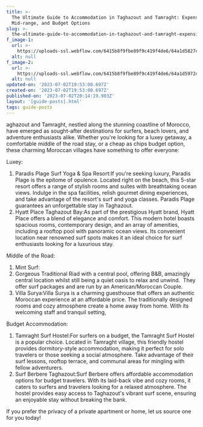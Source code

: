 ```yaml
---
title: >-
  The Ultimate Guide to Accommodation in Taghazout and Tamraght: Expensive,
  Mid-range, and Budget Options
slug: >-
  the-ultimate-guide-to-accommodation-in-taghazout-and-tamraght-expensive-mid-range-and-budget-options
f_image-1:
  url: >-
    https://uploads-ssl.webflow.com/6415b8f9fbe89f9c419f4de6/64a1d5827c06a4e2d759f2d9_sander-traa-XSUYsciiq4k-unsplash.jpg
  alt: null
f_image-2:
  url: >-
    https://uploads-ssl.webflow.com/6415b8f9fbe89f9c419f4de6/64a1d5972c281c63ce037805_sander-traa-xD8MZJmEvDU-unsplash.jpg
  alt: null
updated-on: '2023-07-02T19:53:00.697Z'
created-on: '2023-07-02T19:53:00.697Z'
published-on: '2023-07-02T20:14:19.903Z'
layout: '[guide-posts].html'
tags: guide-posts
---
```


aghazout and Tamraght, nestled along the stunning coastline of Morocco, have emerged as sought-after destinations for surfers, beach lovers, and adventure enthusiasts alike. Whether you're looking for a luxey getaway, a comfortable middle of the road stay, or a cheap as chips budget option, these charming Moroccan villages have something to offer everyone:

Luxey:

1.  Paradis Plage Surf Yoga & Spa Resort:If you're seeking luxury, Paradis Plage is the epitome of opulence. Located right on the beach, this 5-star resort offers a range of stylish rooms and suites with breathtaking ocean views. Indulge in the spa facilities, relish gourmet dining experiences, and take advantage of the resort's surf and yoga classes. Paradis Plage guarantees an unforgettable stay in Taghazout.
2.  Hyatt Place Taghazout Bay:As part of the prestigious Hyatt brand, Hyatt Place offers a blend of elegance and comfort. This modern hotel boasts spacious rooms, contemporary design, and an array of amenities, including a rooftop pool with panoramic ocean views. Its convenient location near renowned surf spots makes it an ideal choice for surf enthusiasts looking for a luxurious stay.

Middle of the Road:

1.  Mint Surf:
2.  Gorgeous Traditional Riad with a central pool, offering B&B, amazingly central location whilst still being a quiet oasis to relax and unwind.  They offer surf packages and are run by an American/Moroccan Couple.
3.  Villa Surya:Villa Surya is a charming guesthouse that offers an authentic Moroccan experience at an affordable price. The traditionally designed rooms and cozy atmosphere create a home away from home. With its welcoming staff and tranquil setting,

Budget Accommodation:

1.  Tamraght Surf Hostel:For surfers on a budget, the Tamraght Surf Hostel is a popular choice. Located in Tamraght village, this friendly hostel provides dormitory-style accommodation, making it perfect for solo travelers or those seeking a social atmosphere. Take advantage of their surf lessons, rooftop terrace, and communal areas for mingling with fellow adventurers.
2.  Surf Berbere Taghazout:Surf Berbere offers affordable accommodation options for budget travelers. With its laid-back vibe and cozy rooms, it caters to surfers and travelers looking for a relaxed atmosphere. The hostel provides easy access to Taghazout's vibrant surf scene, ensuring an enjoyable stay without breaking the bank.

If you prefer the privacy of a private apartment or home, let us source one for you today!

‍
